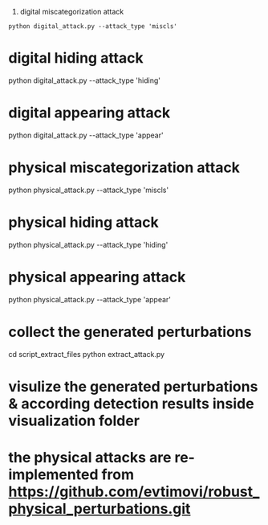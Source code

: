 1. digital miscategorization attack
```
python digital_attack.py --attack_type 'miscls'
```
# digital hiding attack
python digital_attack.py --attack_type 'hiding'
# digital appearing attack
python digital_attack.py --attack_type 'appear'
# physical miscategorization attack
python physical_attack.py --attack_type 'miscls'
# physical hiding attack
python physical_attack.py --attack_type 'hiding'
# physical appearing attack
python physical_attack.py --attack_type 'appear'

# collect the generated perturbations
cd script_extract_files
python extract_attack.py

# visulize the generated perturbations & according detection results inside visualization folder

# the physical attacks are re-implemented from https://github.com/evtimovi/robust_physical_perturbations.git
